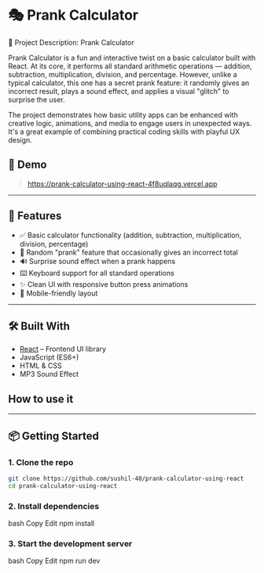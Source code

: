 # 🎭 Prank Calculator

📝 Project Description: Prank Calculator

Prank Calculator is a fun and interactive twist on a basic calculator built with React. At its core, it performs all standard arithmetic operations — addition, subtraction, multiplication, division, and percentage. However, unlike a typical calculator, this one has a secret prank feature: it randomly gives an incorrect result, plays a sound effect, and applies a visual "glitch" to surprise the user.

The project demonstrates how basic utility apps can be enhanced with creative logic, animations, and media to engage users in unexpected ways. It's a great example of combining practical coding skills with playful UX design.

## 📸 Demo

> https://prank-calculator-using-react-4f8uqlaqg.vercel.app

---

## 🚀 Features

- ✅ Basic calculator functionality (addition, subtraction, multiplication, division, percentage)
- 🤪 Random "prank" feature that occasionally gives an incorrect total
- 🔊 Surprise sound effect when a prank happens
- ⌨️ Keyboard support for all standard operations
- ✨ Clean UI with responsive button press animations
- 📱 Mobile-friendly layout

---

## 🛠️ Built With

- [React](https://reactjs.org/) – Frontend UI library
- JavaScript (ES6+)
- HTML & CSS
- MP3 Sound Effect

## How to use it

---

## 📦 Getting Started

### 1. Clone the repo

```bash
git clone https://github.com/sushil-40/prank-calculator-using-react
cd prank-calculator-using-react
```

### 2. Install dependencies

bash
Copy
Edit
npm install

### 3. Start the development server

bash
Copy
Edit
npm run dev
